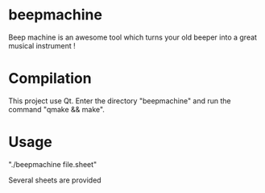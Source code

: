 beepmachine
===========

Beep machine is an awesome tool which turns your old beeper into a great musical 
instrument !

Compilation
===========

This project use Qt. Enter the directory "beepmachine" and run the command "qmake && 
make".

Usage
=====

"./beepmachine file.sheet"

Several sheets are provided
